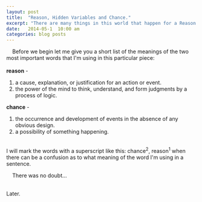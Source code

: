 ```yaml
---
layout: post
title:  "Reason, Hidden Variables and Chance."
excerpt: "There are many things in this world that happen for a Reason even if we don't know why but there are things that happen by Chance which means that they can not be (reasonably) explained."
date:   2014-05-1  10:00 am
categories: blog posts
---
```


&nbsp;&nbsp;&nbsp;&nbsp;Before we begin let me give you a short list of the meanings of the two most important words that I'm using in this particular piece:<br><br>
__reason__ - 
1. a cause, explanation, or justification for an action or event.
2. the power of the mind to think, understand, and form judgments by a process of logic.<br>

__chance__ - 
1. the occurrence and development of events in the absence of any obvious design.
2. a possibility of something happening.<br><br>

I will mark the words with a superscript like this: chance<sup>2</sup>, reason<sup>1</sup> when there can be a confusion as to what meaning of the word I'm using in a sentence.<br>

&nbsp;&nbsp;&nbsp;&nbsp;There was no doubt...<br><br>

Later. 
